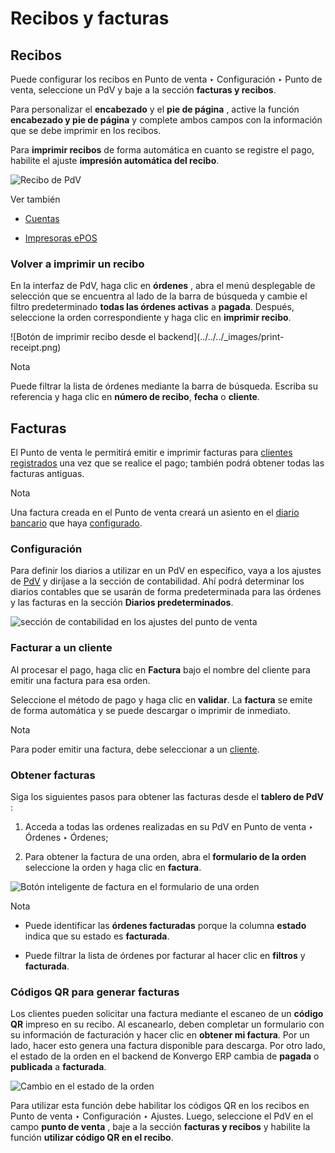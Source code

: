 # Recibos y facturas

## Recibos

Puede configurar los recibos en Punto de venta ‣ Configuración ‣ Punto de
venta, seleccione un PdV y baje a la sección **facturas y recibos**.

Para personalizar el **encabezado** y el **pie de página** , active la función
**encabezado y pie de página** y complete ambos campos con la información que
se debe imprimir en los recibos.

Para **imprimir recibos** de forma automática en cuanto se registre el pago,
habilite el ajuste **impresión automática del recibo**.

![Recibo de PdV](../../../_images/receipt.png) <div class="alert alert-secondary">
<p class="alert-title">
Ver también</p><ul>
<li><p><a href="restaurant/bill_printing">Cuentas</a></p></li>
<li><p><a href="configuration/epos_printers">Impresoras ePOS</a></p></li>
</ul>
</div>

### Volver a imprimir un recibo

En la interfaz de PdV, haga clic en **órdenes** , abra el menú desplegable de
selección que se encuentra al lado de la barra de búsqueda y cambie el filtro
predeterminado **todas las órdenes activas** a **pagada**. Después, seleccione
la orden correspondiente y haga clic en **imprimir recibo**.

![Botón de imprimir recibo desde el backend](../../../_images/print-
receipt.png) <div class="alert alert-primary">
<p class="alert-title">
Nota</p><p>Puede filtrar la lista de órdenes mediante la barra de búsqueda. Escriba su referencia y haga clic en  <b>número de recibo</b>, <b>fecha</b> o <b>cliente</b>.</p>
</div>

## Facturas

El Punto de venta le permitirá emitir e imprimir facturas para [clientes
registrados](../point_of_sale#pos-customers) una vez que se realice el
pago; también podrá obtener todas las facturas antiguas.

<div class="alert alert-primary">
<p class="alert-title">
Nota</p><p>Una factura creada en el Punto de venta creará un asiento en el <a href="../../finance/accounting/get_started/cheat_sheet#cheat-sheet-journals"><span class="std std-ref">diario bancario</span></a> que haya <a href="#receipts-invoices-invoice-configuration"><span class="std std-ref">configurado</span></a>.</p>
</div>

### Configuración

Para definir los diarios a utilizar en un PdV en específico, vaya a los
ajustes de [PdV](configuration#configuration-settings) y diríjase a la
sección de contabilidad. Ahí podrá determinar los diarios contables que se
usarán de forma predeterminada para las órdenes y las facturas en la sección
**Diarios predeterminados**.

![sección de contabilidad en los ajustes del punto de
venta](../../../_images/invoice-config.png)

### Facturar a un cliente

Al procesar el pago, haga clic en **Factura** bajo el nombre del cliente para
emitir una factura para esa orden.

Seleccione el método de pago y haga clic en **validar**. La **factura** se
emite de forma automática y se puede descargar o imprimir de inmediato.

<div class="alert alert-primary">
<p class="alert-title">
Nota</p><p>Para poder emitir una factura, debe seleccionar a un <a href="../point_of_sale#pos-customers"><span class="std std-ref">cliente</span></a>.</p>
</div>

### Obtener facturas

Siga los siguientes pasos para obtener las facturas desde el **tablero de
PdV** :

  1. Acceda a todas las ordenes realizadas en su PdV en Punto de venta ‣ Órdenes ‣ Órdenes;

  2. Para obtener la factura de una orden, abra el **formulario de la orden** seleccione la orden y haga clic en **factura**.

![Botón inteligente de factura en el formulario de una
orden](../../../_images/invoice-smart-button.png) <div class="alert alert-primary">
<p class="alert-title">
Nota</p><ul>
<li><p>Puede identificar las <b>órdenes facturadas</b> porque la columna <b>estado</b> indica que su estado es <b>facturada</b>.</p></li>
<li><p>Puede filtrar la lista de órdenes por facturar al hacer clic en <b>filtros</b> y <b>facturada</b>.</p></li>
</ul>
</div>

### Códigos QR para generar facturas

Los clientes pueden solicitar una factura mediante el escaneo de un **código
QR** impreso en su recibo. Al escanearlo, deben completar un formulario con su
información de facturación y hacer clic en **obtener mi factura**. Por un
lado, hacer esto genera una factura disponible para descarga. Por otro lado,
el estado de la orden en el backend de Konvergo ERP cambia de **pagada** o
**publicada** a **facturada**.

![Cambio en el estado de la orden](../../../_images/order-status.png)

Para utilizar esta función debe habilitar los códigos QR en los recibos en
Punto de venta ‣ Configuración ‣ Ajustes. Luego, seleccione el PdV en el campo
**punto de venta** , baje a la sección **facturas y recibos** y habilite la
función **utilizar código QR en el recibo**.


